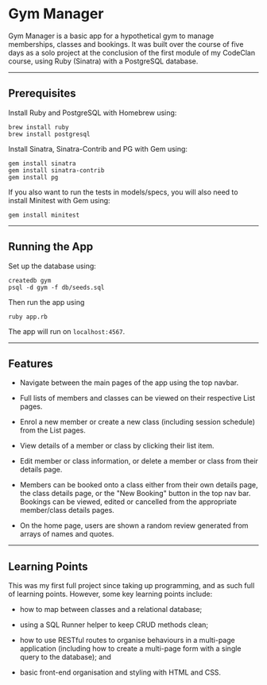 # Gym Manager

Gym Manager is a basic app for a hypothetical gym to manage memberships, classes and bookings. It was built over the course of five days as a solo project at the conclusion of the first module of my CodeClan course, using Ruby (Sinatra) with a PostgreSQL database.

---

## Prerequisites

Install Ruby and PostgreSQL with Homebrew using:

```
brew install ruby
brew install postgresql
```

Install Sinatra, Sinatra-Contrib and PG with Gem using: 

```
gem install sinatra
gem install sinatra-contrib
gem install pg
```

If you also want to run the tests in models/specs, you will also need to install Minitest with Gem using:

```
gem install minitest
```

---

## Running the App

Set up the database using:
```
createdb gym
psql -d gym -f db/seeds.sql
```

Then run the app using 

```
ruby app.rb
```

The app will run on `localhost:4567`.

---

## Features

* Navigate between the main pages of the app using the top navbar.

* Full lists of members and classes can be viewed on their respective List pages.

* Enrol a new member or create a new class (including session schedule) from the List pages.

* View details of a member or class by clicking their list item.

* Edit member or class information, or delete a member or class from their details page.

* Members can be booked onto a class either from their own details page, the class details page, or the "New Booking" button in the top nav bar. Bookings can be viewed, edited or cancelled from the appropriate member/class details pages.

* On the home page, users are shown a random review generated from arrays of names and quotes.

---

## Learning Points

This was my first full project since taking up programming, and as such full of learning points. However, some key learning points include: 

* how to map between classes and a relational database;

* using a SQL Runner helper to keep CRUD methods clean;

*  how to use RESTful routes to organise behaviours in a multi-page application (including how to create a multi-page form with a single query to the database); and

* basic front-end organisation and styling with HTML and CSS.
